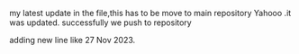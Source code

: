 my latest update in the file,this has to be move to main repository
Yahooo .it was updated. successfully we push to repository


adding new line like 27 Nov 2023.
